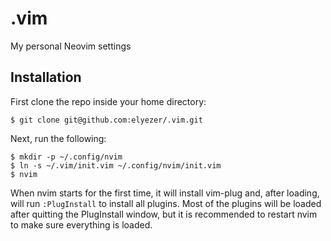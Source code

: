 .vim
====

My personal Neovim settings

Installation
------------

First clone the repo inside your home directory:

```console
$ git clone git@github.com:elyezer/.vim.git
```

Next, run the following:

```console
$ mkdir -p ~/.config/nvim
$ ln -s ~/.vim/init.vim ~/.config/nvim/init.vim
$ nvim
```

When nvim starts for the first time, it will install vim-plug and, after
loading, will run `:PlugInstall` to install all plugins. Most of the plugins
will be loaded after quitting the PlugInstall window, but it is recommended to
restart nvim to make sure everything is loaded.
